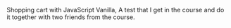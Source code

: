 Shopping cart with JavaScript Vanilla, A test that I get in the course and do it together with two friends from the course.
